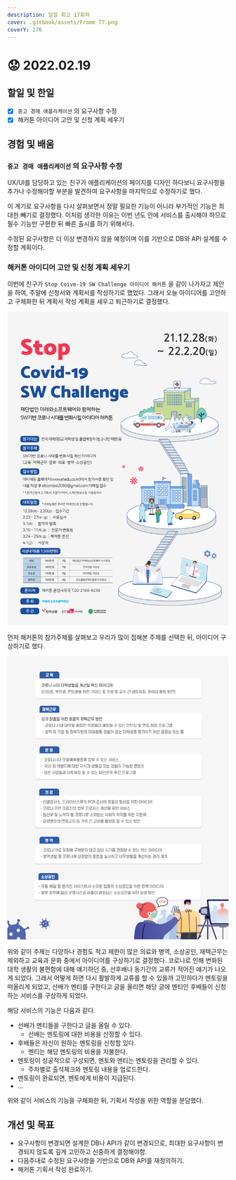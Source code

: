 ```yaml
---
description: 일일 회고 17회차
cover: .gitbook/assets/Frame 77.png
coverY: 176
---
```


# 😟 2022.02.19

## 할일 및 한일

* [x] `중고 경매 애플리케이션` 의 요구사항 수정
* [x] 해커톤 아이디어 고안 및 신청 계획 세우기

## 경험 및 배움

### `중고 경매 애플리케이션` 의 요구사항 수정

UX/UI를 담당하고 있는 친구가 애플리케이션의 페이지를 디자인 하다보니 요구사항을 추가나 수정해야할 부분을 발견하여 요구사항을 마지막으로 수정하기로 했다.

이 계기로 요구사항을 다시 살펴보면서 정말 필요한 기능이 아니라 부가적인 기능은 최대한 빼기로 결정했다. 이처럼 생각한 이유는 이번 년도 안에 서비스를 출시해야 하므로 필수 기능만 구현한 뒤 빠른 출시를 하기 위해서다.

수정된 요구사항은 더 이상 변경하지 않을 예정이며 이를 기반으로 DB와 API 설계를 수정할 계획이다.

### 해커톤 아이디어 고안 및 신청 계획 세우기

이번에 친구가 `Stop Coive-19 SW Challenge 아이디어 해커톤` 을 같이 나가자고 제안을 하여, 주말에 신청서와 계획서를 작성하기로 했었다. 그래서 오늘 아이디어를 고안하고 구체화한 뒤 계획서 작성 계획을 세우고 퇴근하기로 결정했다.

![Stop Covid-19 SW Challenge 공고문](<.gitbook/assets/image (2).png>)



먼저 해커톤의 참가주제를 살펴보고 우리가 많이 접해본 주제를 선택한 뒤, 아이디어 구상하기로 했다.

![해커톤 참가주제](<.gitbook/assets/image (3).png>)

위와 같이 주제는 다양하나 경험도 적고 제한이 많은 의료와 병역, 소상공인, 재택근무는 제외하고 교육과 문화 중에서 아이디어를 구상하기로 결정했다. 코로나로 인해 변화된 대학 생활의 불편함에 대해 얘기하던 중, 선후배나 동기간의 교류가 적어진 얘기가 나오게 되었다. 그래서 어떻게 하면 다시 활발하게 교류를 할 수 있을까 고민하다가 멘토링을 떠올리게 되었고, 선배가 멘티를 구한다고 글을 올리면 해당 글에 멘티인 후배들이 신청하는 서비스를 구상하게 되었다.

해당 서비스의 기능은 다음과 같다.

* 선배가 멘티들을 구한다고 글을 올릴 수 있다.
  * 선배는 멘토링에 대한 비용을 산정할 수 있다.
* 후배들은 자신이 원하는 멘토링을 신청할 있다.
  * 멘티는 해당 멘토링의 비용을 지불한다.
* 멘토링이 성공적으로 구성되면, 멘토와 멘티는 멘토링을 관리할 수 있다.
  * 주차별로 출석체크와 멘토링 내용을 업로드한다.
* 멘토링이 완료되면, 멘토에게 비용이 지급된다.
* ...

위와 같이 서비스의 기능을 구체화한 뒤, 기획서 작성을 위한 역할을 분담했다.

## 개선 및 목표

* 요구사항이 변경되면 설계한 DB나 API가 같이 변경되므로, 최대한 요구사항이 변경되지 않도록 깊게 고민하고 신중하게 결정해야함.
* 다음주내로 수정된 요구사항을 기반으로 DB와 API를 재정의하기.
* 해커톤 기획서 작성 완료하기.
